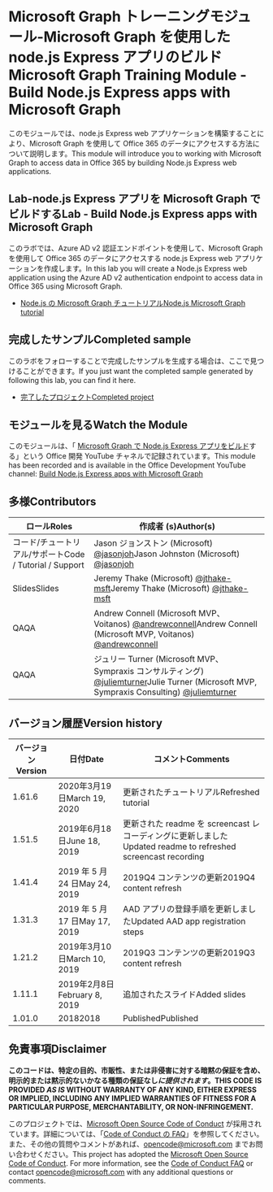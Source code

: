 # <a name="microsoft-graph-training-module---build-nodejs-express-apps-with-microsoft-graph"></a><span data-ttu-id="d3dc5-101">Microsoft Graph トレーニングモジュール-Microsoft Graph を使用した node.js Express アプリのビルド</span><span class="sxs-lookup"><span data-stu-id="d3dc5-101">Microsoft Graph Training Module - Build Node.js Express apps with Microsoft Graph</span></span>

<span data-ttu-id="d3dc5-102">このモジュールでは、node.js Express web アプリケーションを構築することにより、Microsoft Graph を使用して Office 365 のデータにアクセスする方法について説明します。</span><span class="sxs-lookup"><span data-stu-id="d3dc5-102">This module will introduce you to working with Microsoft Graph to access data in Office 365 by building Node.js Express web applications.</span></span>

## <a name="lab---build-nodejs-express-apps-with-microsoft-graph"></a><span data-ttu-id="d3dc5-103">Lab-node.js Express アプリを Microsoft Graph でビルドする</span><span class="sxs-lookup"><span data-stu-id="d3dc5-103">Lab - Build Node.js Express apps with Microsoft Graph</span></span>

<span data-ttu-id="d3dc5-104">このラボでは、Azure AD v2 認証エンドポイントを使用して、Microsoft Graph を使用して Office 365 のデータにアクセスする node.js Express web アプリケーションを作成します。</span><span class="sxs-lookup"><span data-stu-id="d3dc5-104">In this lab you will create a Node.js Express web application using the Azure AD v2 authentication endpoint to access data in Office 365 using Microsoft Graph.</span></span>

- [<span data-ttu-id="d3dc5-105">Node.js の Microsoft Graph チュートリアル</span><span class="sxs-lookup"><span data-stu-id="d3dc5-105">Node.js Microsoft Graph tutorial</span></span>](https://docs.microsoft.com/graph/training/node-tutorial)

## <a name="completed-sample"></a><span data-ttu-id="d3dc5-106">完成したサンプル</span><span class="sxs-lookup"><span data-stu-id="d3dc5-106">Completed sample</span></span>

<span data-ttu-id="d3dc5-107">このラボをフォローすることで完成したサンプルを生成する場合は、ここで見つけることができます。</span><span class="sxs-lookup"><span data-stu-id="d3dc5-107">If you just want the completed sample generated by following this lab, you can find it here.</span></span>

- [<span data-ttu-id="d3dc5-108">完了したプロジェクト</span><span class="sxs-lookup"><span data-stu-id="d3dc5-108">Completed project</span></span>](demo)

## <a name="watch-the-module"></a><span data-ttu-id="d3dc5-109">モジュールを見る</span><span class="sxs-lookup"><span data-stu-id="d3dc5-109">Watch the Module</span></span>

<span data-ttu-id="d3dc5-110">このモジュールは、「 [Microsoft Graph で Node.js Express アプリをビルド](https://youtu.be/n6q8Cm-pTYY)する」という Office 開発 YouTube チャネルで記録されています。</span><span class="sxs-lookup"><span data-stu-id="d3dc5-110">This module has been recorded and is available in the Office Development YouTube channel: [Build Node.js Express apps with Microsoft Graph](https://youtu.be/n6q8Cm-pTYY)</span></span>

## <a name="contributors"></a><span data-ttu-id="d3dc5-111">多様</span><span class="sxs-lookup"><span data-stu-id="d3dc5-111">Contributors</span></span>

|           <span data-ttu-id="d3dc5-112">ロール</span><span class="sxs-lookup"><span data-stu-id="d3dc5-112">Roles</span></span>            |                                           <span data-ttu-id="d3dc5-113">作成者 (s)</span><span class="sxs-lookup"><span data-stu-id="d3dc5-113">Author(s)</span></span>                                           |
| -------------------------- | --------------------------------------------------------------------------------------------- |
| <span data-ttu-id="d3dc5-114">コード/チュートリアル/サポート</span><span class="sxs-lookup"><span data-stu-id="d3dc5-114">Code / Tutorial  / Support</span></span> | <span data-ttu-id="d3dc5-115">Jason ジョンストン (Microsoft) [@jasonjoh](//github.com/jasonjoh)</span><span class="sxs-lookup"><span data-stu-id="d3dc5-115">Jason Johnston (Microsoft) [@jasonjoh](//github.com/jasonjoh)</span></span>                                 |
| <span data-ttu-id="d3dc5-116">Slides</span><span class="sxs-lookup"><span data-stu-id="d3dc5-116">Slides</span></span>                     | <span data-ttu-id="d3dc5-117">Jeremy Thake (Microsoft) [@jthake-msft](//github.com/jthake-msft)</span><span class="sxs-lookup"><span data-stu-id="d3dc5-117">Jeremy Thake (Microsoft) [@jthake-msft](//github.com/jthake-msft)</span></span>                             |
| <span data-ttu-id="d3dc5-118">QA</span><span class="sxs-lookup"><span data-stu-id="d3dc5-118">QA</span></span>                         | <span data-ttu-id="d3dc5-119">Andrew Connell (Microsoft MVP、Voitanos) [@andrewconnell](//github.com/andrewconnell)</span><span class="sxs-lookup"><span data-stu-id="d3dc5-119">Andrew Connell (Microsoft MVP, Voitanos) [@andrewconnell](//github.com/andrewconnell)</span></span>         |
| <span data-ttu-id="d3dc5-120">QA</span><span class="sxs-lookup"><span data-stu-id="d3dc5-120">QA</span></span>                         | <span data-ttu-id="d3dc5-121">ジュリー Turner (Microsoft MVP、Sympraxis コンサルティング) [@juliemturner](//github.com/juliemturner)</span><span class="sxs-lookup"><span data-stu-id="d3dc5-121">Julie Turner (Microsoft MVP, Sympraxis Consulting) [@juliemturner](//github.com/juliemturner)</span></span> |

## <a name="version-history"></a><span data-ttu-id="d3dc5-122">バージョン履歴</span><span class="sxs-lookup"><span data-stu-id="d3dc5-122">Version history</span></span>

| <span data-ttu-id="d3dc5-123">バージョン</span><span class="sxs-lookup"><span data-stu-id="d3dc5-123">Version</span></span> |       <span data-ttu-id="d3dc5-124">日付</span><span class="sxs-lookup"><span data-stu-id="d3dc5-124">Date</span></span>       |                     <span data-ttu-id="d3dc5-125">コメント</span><span class="sxs-lookup"><span data-stu-id="d3dc5-125">Comments</span></span>                     |
| ------- | ---------------- | ------------------------------------------------ |
| <span data-ttu-id="d3dc5-126">1.6</span><span class="sxs-lookup"><span data-stu-id="d3dc5-126">1.6</span></span>     | <span data-ttu-id="d3dc5-127">2020年3月19日</span><span class="sxs-lookup"><span data-stu-id="d3dc5-127">March 19, 2020</span></span>   | <span data-ttu-id="d3dc5-128">更新されたチュートリアル</span><span class="sxs-lookup"><span data-stu-id="d3dc5-128">Refreshed tutorial</span></span>                               |
| <span data-ttu-id="d3dc5-129">1.5</span><span class="sxs-lookup"><span data-stu-id="d3dc5-129">1.5</span></span>     | <span data-ttu-id="d3dc5-130">2019年6月18日</span><span class="sxs-lookup"><span data-stu-id="d3dc5-130">June 18, 2019</span></span>    | <span data-ttu-id="d3dc5-131">更新された readme を screencast レコーディングに更新しました</span><span class="sxs-lookup"><span data-stu-id="d3dc5-131">Updated readme to refreshed screencast recording</span></span> |
| <span data-ttu-id="d3dc5-132">1.4</span><span class="sxs-lookup"><span data-stu-id="d3dc5-132">1.4</span></span>     | <span data-ttu-id="d3dc5-133">2019 年 5 月 24 日</span><span class="sxs-lookup"><span data-stu-id="d3dc5-133">May 24, 2019</span></span>     | <span data-ttu-id="d3dc5-134">2019Q4 コンテンツの更新</span><span class="sxs-lookup"><span data-stu-id="d3dc5-134">2019Q4 content refresh</span></span>                           |
| <span data-ttu-id="d3dc5-135">1.3</span><span class="sxs-lookup"><span data-stu-id="d3dc5-135">1.3</span></span>     | <span data-ttu-id="d3dc5-136">2019 年 5 月 17 日</span><span class="sxs-lookup"><span data-stu-id="d3dc5-136">May 17, 2019</span></span>     | <span data-ttu-id="d3dc5-137">AAD アプリの登録手順を更新しました</span><span class="sxs-lookup"><span data-stu-id="d3dc5-137">Updated AAD app registration steps</span></span>               |
| <span data-ttu-id="d3dc5-138">1.2</span><span class="sxs-lookup"><span data-stu-id="d3dc5-138">1.2</span></span>     | <span data-ttu-id="d3dc5-139">2019年3月10日</span><span class="sxs-lookup"><span data-stu-id="d3dc5-139">March 10, 2019</span></span>   | <span data-ttu-id="d3dc5-140">2019Q3 コンテンツの更新</span><span class="sxs-lookup"><span data-stu-id="d3dc5-140">2019Q3 content refresh</span></span>                           |
| <span data-ttu-id="d3dc5-141">1.1</span><span class="sxs-lookup"><span data-stu-id="d3dc5-141">1.1</span></span>     | <span data-ttu-id="d3dc5-142">2019年2月8日</span><span class="sxs-lookup"><span data-stu-id="d3dc5-142">February 8, 2019</span></span> | <span data-ttu-id="d3dc5-143">追加されたスライド</span><span class="sxs-lookup"><span data-stu-id="d3dc5-143">Added slides</span></span>                                     |
| <span data-ttu-id="d3dc5-144">1.0</span><span class="sxs-lookup"><span data-stu-id="d3dc5-144">1.0</span></span>     | <span data-ttu-id="d3dc5-145">2018</span><span class="sxs-lookup"><span data-stu-id="d3dc5-145">2018</span></span>             | <span data-ttu-id="d3dc5-146">Published</span><span class="sxs-lookup"><span data-stu-id="d3dc5-146">Published</span></span>                                        |

## <a name="disclaimer"></a><span data-ttu-id="d3dc5-147">免責事項</span><span class="sxs-lookup"><span data-stu-id="d3dc5-147">Disclaimer</span></span>

<span data-ttu-id="d3dc5-148">**このコードは、特定の目的、市販性、または非侵害に対する暗黙の保証を含め、明示的または黙示的ないかなる種類の保証なし*に提供されます*。**</span><span class="sxs-lookup"><span data-stu-id="d3dc5-148">**THIS CODE IS PROVIDED *AS IS* WITHOUT WARRANTY OF ANY KIND, EITHER EXPRESS OR IMPLIED, INCLUDING ANY IMPLIED WARRANTIES OF FITNESS FOR A PARTICULAR PURPOSE, MERCHANTABILITY, OR NON-INFRINGEMENT.**</span></span>

<span data-ttu-id="d3dc5-p101">このプロジェクトでは、[Microsoft Open Source Code of Conduct](https://opensource.microsoft.com/codeofconduct/) が採用されています。詳細については、「[Code of Conduct の FAQ](https://opensource.microsoft.com/codeofconduct/faq/)」を参照してください。また、その他の質問やコメントがあれば、[opencode@microsoft.com](mailto:opencode@microsoft.com) までお問い合わせください。</span><span class="sxs-lookup"><span data-stu-id="d3dc5-p101">This project has adopted the [Microsoft Open Source Code of Conduct](https://opensource.microsoft.com/codeofconduct/). For more information, see the [Code of Conduct FAQ](https://opensource.microsoft.com/codeofconduct/faq/) or contact [opencode@microsoft.com](mailto:opencode@microsoft.com) with any additional questions or comments.</span></span>
